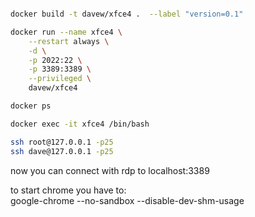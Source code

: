 

```bash

docker build -t davew/xfce4 .  --label "version=0.1"

docker run --name xfce4 \
    --restart always \
    -d \
    -p 2022:22 \
    -p 3389:3389 \
    --privileged \
    davew/xfce4

docker ps

docker exec -it xfce4 /bin/bash

ssh root@127.0.0.1 -p25
ssh dave@127.0.0.1 -p25
```

now you can connect with rdp to localhost:3389

to start chrome you have to:  
google-chrome --no-sandbox --disable-dev-shm-usage

